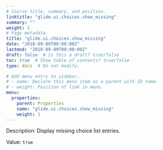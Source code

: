 ```yaml
---
# Course title, summary, and position.
linktitle: "glide.ui.choices.show_missing"
summary: ""
weight: 1
# Page metadata.
title: "glide.ui.choices.show_missing"
date: "2018-09-09T00:00:00Z"
lastmod: "2018-09-09T00:00:00Z"
draft: false  # Is this a draft? true/false
toc: true  # Show table of contents? true/false
type: docs  # Do not modify.

# Add menu entry to sidebar.
# - name: Declare this menu item as a parent with ID name.
# - weight: Position of link in menu.
menu:
  properties:
    parent: Properties
    name: "glide.ui.choices.show_missing"
    weight: 1
---
```


Description: Display missing choice list entries.


Value: `true`